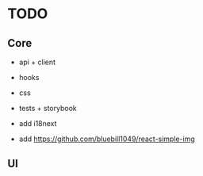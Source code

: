 # TODO

## Core

* api + client
* hooks
* css

* tests + storybook

* add i18next
* add https://github.com/bluebill1049/react-simple-img

## UI
